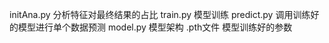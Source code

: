 initAna.py      分析特征对最终结果的占比
train.py        模型训练
predict.py      调用训练好的模型进行单个数据预测
model.py        模型架构
.pth文件        模型训练好的参数